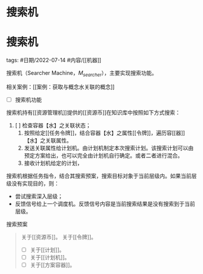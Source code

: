 # 搜索机

# 搜索机


tags: #日期/2022-07-14 #内容/[[机器]] 

搜索机（Searcher Machine，$M_{searcher}$），主要实现搜索功能。

相关案例：[[案例：获取与概念水关联的概念]]

- [ ] 搜索机功能

搜索机持有[[资源管理机]]提供的[[资源币]]在知识库中按照如下方式搜索：

1. [ ] 检查容器【水】之关联状态；
	1. 按照给定[[任务令牌]]，结合容器【水】之属性[[令牌]]，遍历容[[器]]【水】之关联属性。
	2. 发送关联属性给计划机。由计划机制定本次搜索计划。该搜索计划可以由预定方案给出，也可以完全由计划机自行确定。或者二者进行混合。
	3. 接收计划机给定的计划，


搜索机根据任务指令，结合其搜索预案，搜索目标对象于当前层级内。如果当前层级没有实现目的，则：
- 尝试搜索深入层级；
- 反馈信号给上一个调度机。反馈信号内容是当前搜索结果是没有搜索到于当前层级。

搜索预案





> 关于[[资源币]]。
> 关于[[令牌]]。
> - [ ] 关于[[计划]]。
> - [ ] 关于[[计划机]]。
> - [ ] 关于[[方案容器]]。